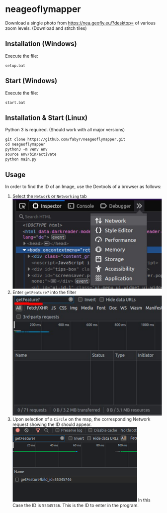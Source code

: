 # neageoflymapper

Download a single photo from https://nea.geofly.eu/?desktop= of various zoom levels.
(Download and stitch tiles)

## Installation (Windows)
Execute the file:
```
setup.bat
```

## Start (Windows)
Execute the file:
```
start.bat
```

## Installation & Start (Linux)
Python 3 is required. (Should work with all major versions)
```
git clone https://github.com/fabyr/neageoflymapper.git
cd neageoflymapper
python3 -m venv env
source env/bin/activate
python main.py
```

## Usage
In order to find the ID of an Image,
use the Devtools of a browser as follows:

1. Select the `Network` or `Networking` tab\
   ![Devtools Network Tab](/assets/image1.png)
2. Enter `getFeature?` into the filter\
   ![Filter](/assets/image2.png)
3. Upon selection of a `Circle` on the map, the corresponding Network request showing the ID should appear.\
   ![Filter](/assets/image3.png)
   In this Case the ID is `55345746`. This is the ID to enter in the program.